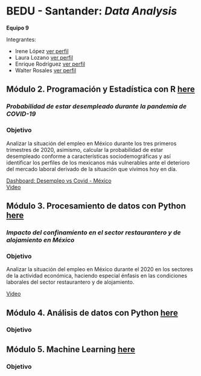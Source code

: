 # BEDU - Santander: *Data Analysis*

**Equipo 9**

Integrantes:
- Irene López [ver perfil](https://www.linkedin.com/in/irene-lopez-rodriguez/)
- Laura Lozano [ver perfil](https://www.linkedin.com/in/laura-lozano-bautista/)
- Enrique Rodríguez [ver perfil](https://www.linkedin.com/in/enrique-rodriguez97/)
- Walter Rosales [ver perfil]()

## Módulo 2. Programación y Estadística con R [here](R/)

### *Probabilidad de estar desempleado durante la pandemia de COVID-19*
### Objetivo
Analizar la situación del empleo en México durante los tres primeros trimestres de 2020, asimismo, calcular la probabilidad de estar desempleado conforme a características sociodemográficas y así identificar los perfiles de los mexicanos más vulnerables ante el deterioro del mercado laboral derivado de la situación que vivimos hoy en día.

[Dashboard: Desempleo vs Covid - México](https://siaec.shinyapps.io/Desempleo/)\
[Video](https://youtu.be/b2REk8xvMRE)

## Módulo 3. Procesamiento de datos con Python [here](Python/)

### *Impacto del confinamiento en el sector restaurantero y de alojamiento en México*
### Objetivo
Analizar la situación del empleo en México durante el 2020 en los sectores de la actividad económica, haciendo especial énfasis en las condiciones laborales del sector restaurantero y de alojamiento.

[Video](https://youtu.be/n-_0N_6R-FY)

## Módulo 4. Análisis de datos con Python [here](AD_Python/)

### Objetivo

## Módulo 5. Machine Learning [here]()

### Objetivo
